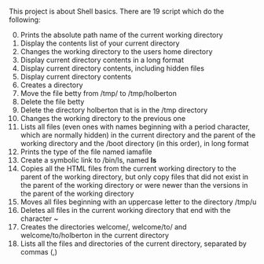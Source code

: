 This project is about Shell basics. There are 19 script which do the following:

0. Prints the absolute path name of the current working directory
1. Display the contents list of your current directory
2. Changes the working directory to the users home directory
3. Display current directory contents in a long format
4. Display current directory contents, including hidden files
5. Display current directory contents
6. Creates a directory
7. Move the file betty from /tmp/ to /tmp/holberton
8. Delete the file betty
9. Delete the directory holberton that is in the /tmp directory
10. Changes the working directory to the previous one
11. Lists all files (even ones with names beginning with a period character, which are normally hidden) in the current directory and the parent of the working directory and the /boot directory (in this order), in long format
12. Prints the type of the file named iamafile
13. Create a symbolic link to /bin/ls, named __ls__
14. Copies all the HTML files from the current working directory to the parent of the working directory, but only copy files that did not exist in the parent of the working directory or were newer than the versions in the parent of the working directory
15. Moves all files beginning with an uppercase letter to the directory /tmp/u
16. Deletes all files in the current working directory that end with the character ~
17. Creates the directories welcome/, welcome/to/ and welcome/to/holberton in the current directory
18. Lists all the files and directories of the current directory, separated by commas (,)